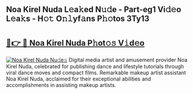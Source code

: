 ## Noa Kirel Nuda L𝚎a𝚔ed N𝚞𝚍e - Part-eg1 Vi𝚍𝚎o L𝚎a𝚔s - H𝚘𝚝 O𝚗𝚕yf𝚊ns P𝚑𝚘tos 3Ty13

# <h2><a href="http://kfcf1l.oniu.top/?m=Noa+Kirel+Nuda">🔗👉 🔴 Noa Kirel Nuda P𝚑ot𝚘𝚜 V𝚒d𝚎o</a></h2>

[![Noa Kirel Nuda Nu𝚍e𝚜](https://i.imgur.com/0qMVB7G.gif)](http://kfcf1l.oniu.top/?m=Noa+Kirel+Nuda)
Digital media artist and amusement provider Noa Kirel Nuda, celebrated for publishing dance and lifestyle tutorials through viral dance moves and compact films. Remarkable makeup artist assistant Noa Kirel Nuda, acclaimed for their exceptional abilities and accomplishments in assisting makeup artists.  
